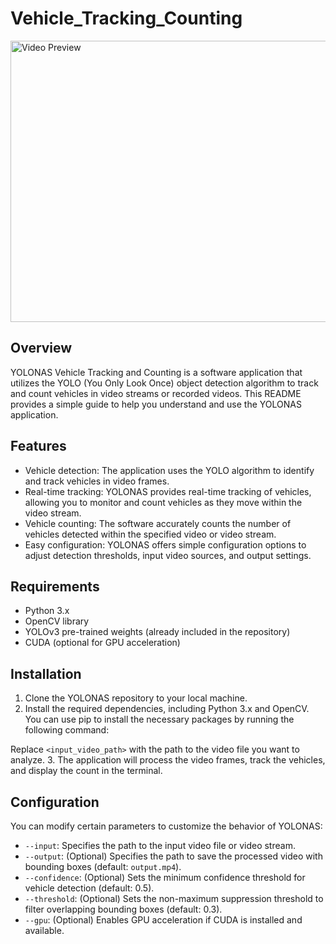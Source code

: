 # Vehicle_Tracking_Counting


<img src="https://github.com/TushirSahu/Vehicle_Tracking_Counting/assets/96677478/d110cc2a-b559-47ca-91a2-b821333b2919.gif" alt="Video Preview" width="1000" height="450">




## Overview
YOLONAS Vehicle Tracking and Counting is a software application that utilizes the YOLO (You Only Look Once) object detection algorithm to track and count vehicles in video streams or recorded videos. This README provides a simple guide to help you understand and use the YOLONAS application.

## Features
- Vehicle detection: The application uses the YOLO algorithm to identify and track vehicles in video frames.
- Real-time tracking: YOLONAS provides real-time tracking of vehicles, allowing you to monitor and count vehicles as they move within the video stream.
- Vehicle counting: The software accurately counts the number of vehicles detected within the specified video or video stream.
- Easy configuration: YOLONAS offers simple configuration options to adjust detection thresholds, input video sources, and output settings.

## Requirements
- Python 3.x
- OpenCV library
- YOLOv3 pre-trained weights (already included in the repository)
- CUDA (optional for GPU acceleration)

## Installation
1. Clone the YOLONAS repository to your local machine.
2. Install the required dependencies, including Python 3.x and OpenCV. You can use pip to install the necessary packages by running the following command:


Replace `<input_video_path>` with the path to the video file you want to analyze.
3. The application will process the video frames, track the vehicles, and display the count in the terminal.

## Configuration
You can modify certain parameters to customize the behavior of YOLONAS:
- `--input`: Specifies the path to the input video file or video stream.
- `--output`: (Optional) Specifies the path to save the processed video with bounding boxes (default: `output.mp4`).
- `--confidence`: (Optional) Sets the minimum confidence threshold for vehicle detection (default: 0.5).
- `--threshold`: (Optional) Sets the non-maximum suppression threshold to filter overlapping bounding boxes (default: 0.3).
- `--gpu`: (Optional) Enables GPU acceleration if CUDA is installed and available.

